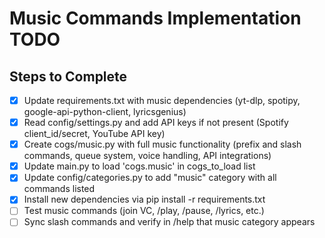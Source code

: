 # Music Commands Implementation TODO

## Steps to Complete

- [x] Update requirements.txt with music dependencies (yt-dlp, spotipy, google-api-python-client, lyricsgenius)
- [x] Read config/settings.py and add API keys if not present (Spotify client_id/secret, YouTube API key)
- [x] Create cogs/music.py with full music functionality (prefix and slash commands, queue system, voice handling, API integrations)
- [x] Update main.py to load 'cogs.music' in cogs_to_load list
- [x] Update config/categories.py to add "music" category with all commands listed
- [x] Install new dependencies via pip install -r requirements.txt
- [ ] Test music commands (join VC, /play, /pause, /lyrics, etc.)
- [ ] Sync slash commands and verify in /help that music category appears
